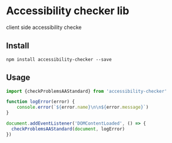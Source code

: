# Accessibility checker lib

client side accessibility checke


## Install

```
npm install accessibility-checker --save
```

## Usage

```javascript
import {checkProblemsAAStandard} from 'accessibility-checker'

function logError(error) {
    console.error(`${error.name}\n\n${error.message}`)
}

document.addEventListener('DOMContentLoaded', () => {
  checkProblemsAAStandard(document, logError)
})
```